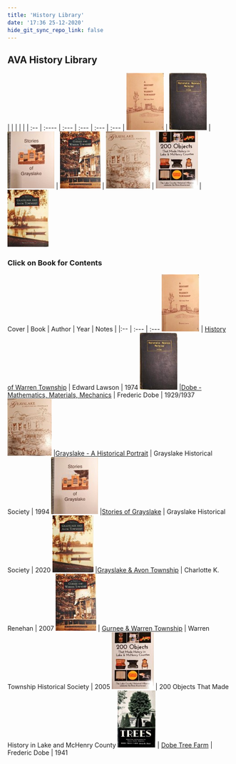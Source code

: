 ```yaml
---
title: 'History Library'
date: '17:36 25-12-2020'
hide_git_sync_repo_link: false
---
```


<link id="linkstyle" rel='stylesheet' href='/css/ava.css'/>

## AVA History Library

| | | | | |
:--  | :---- | :--- | :--- | :--- | :--- |
[![1]][History of Warren Township] | [![2]][Dobe - Mathematics, Materials, Mechanics] | [![3]][Stories of Grayslake] | [![4]][Gurnee & Warren Township] | [![5]][Grayslake - A Historical Portrait] | ![6] | [![7]][Grayslake & Avon Township]

### Click on Book for Contents
Cover | Book | Author | Year | Notes
| |:-- | :--- | :---
[![1]][History of Warren Township] | [History of Warren Township] | Edward Lawson | 1974
[![2]][Dobe - Mathematics, Materials, Mechanics] |[Dobe - Mathematics, Materials, Mechanics] | Frederic Dobe | 1929/1937
[![5]][Grayslake - A Historical Portrait] |[Grayslake - A Historical Portrait] | Grayslake Historical Society | 1994
[![3]][Stories of Grayslake] |[Stories of Grayslake] | Grayslake Historical Society | 2020
[![7]][Grayslake & Avon Township] |[Grayslake & Avon Township] | Charlotte K. Renehan | 2007
[![4]][Gurnee & Warren Township] | [Gurnee & Warren Township]  | Warren Township Historical Society | 2005
![6] | 200 Objects That Made History in Lake and McHenry County
[![8]][Dobe Tree Farm] | [Dobe Tree Farm] | Frederic Dobe | 1941 


[AVA History Library]: https://photos.app.goo.gl/AaDfwQA7BU7S54jw8
[History of Warren Township]: https://photos.app.goo.gl/9KenHSQwmJaYVuJy8
[Dobe - Mathematics, Materials, Mechanics]: https://photos.app.goo.gl/itLTGbRo8m43rDRT7
[Stories of Grayslake]: https://photos.app.goo.gl/RYmiqDFxEp4qUyx69
[Grayslake & Avon Township]: https://photos.app.goo.gl/iRZM7qMJfP6ZczR66
[Gurnee & Warren Township]: https://photos.app.goo.gl/p1SvTRm2bqmEhZdt8
[Grayslake - A Historical Portrait]: https://photos.app.goo.gl/Ugt9MzDcYXyMAahC6
[Dobe Tree Farm]: https://files.arborvista.org/history/Dobe_Tree_Farm.pdf


[1]: History_Warren_Township_tn.jpg
[2]: Dobe_Mathematics_Materials_Mechanics_tn.jpg
[3]: Stories_of_Grayslake_tn.jpg
[4]: Gurnee_Warren_Township_Images_tn.jpg
[5]: Grayslake_Portrait_tn.jpg
[6]: 200_Objects_tn.jpg
[7]: Grayslake_Avon_Township_Images_tn.jpg
[8]: Dobe_Tree_Farm_tn.jpg

